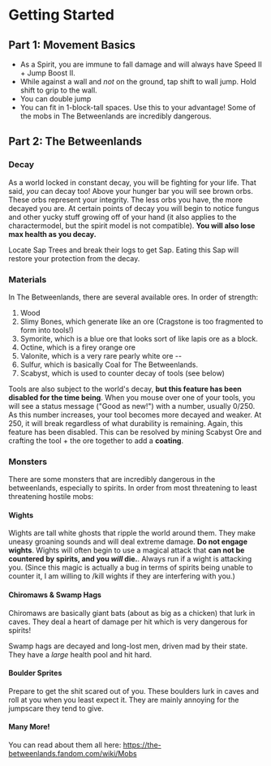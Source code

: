# Getting Started

## Part 1: Movement Basics
- As a Spirit, you are immune to fall damage and will always have Speed II + Jump Boost II.
- While against a wall and *not* on the ground, tap shift to wall jump. Hold shift to grip to the wall.
- You can double jump
- You can fit in 1-block-tall spaces. Use this to your advantage! Some of the mobs in The Betweenlands are incredibly dangerous.

## Part 2: The Betweenlands

### Decay
As a world locked in constant decay, you will be fighting for your life. That said, *you* can decay too! Above your hunger bar you will see brown orbs. These orbs represent your integrity. The less orbs you have, the more decayed you are. At certain points of decay you will begin to notice fungus and other yucky stuff growing off of your hand (it also applies to the charactermodel, but the spirit model is not compatible). **You will also lose max health as you decay.**

Locate Sap Trees and break their logs to get Sap. Eating this Sap will restore your protection from the decay.

### Materials
In The Betweenlands, there are several available ores. In order of strength:
1) Wood
2) Slimy Bones, which generate like an ore (Cragstone is too fragmented to form into tools!)
3) Symorite, which is a blue ore that looks sort of like lapis ore as a block.
4) Octine, which is a firey orange ore
5) Valonite, which is a very rare pearly white ore
--
1) Sulfur, which is basically Coal for The Betweenlands.
2) Scabyst, which is used to counter decay of tools (see below)

Tools are also subject to the world's decay, **but this feature has been disabled for the time being**. When you mouse over one of your tools, you will see a status message ("Good as new!") with a number, usually 0/250. As this number increases, your tool becomes more decayed and weaker. At 250, it will break regardless of what durability is remaining. Again, this feature has been disabled. This can be resolved by mining Scabyst Ore and crafting the tool + the ore together to add a **coating**.

### Monsters
There are some monsters that are incredibly dangerous in the betweenlands, especially to spirits. In order from most threatening to least threatening hostile mobs:

#### Wights
Wights are tall white ghosts that ripple the world around them. They make uneasy groaning sounds and will deal extreme damage. **Do not engage wights**. Wights will often begin to use a magical attack that **can not be countered by spirits, and you *will* die.**. Always run if a wight is attacking you. (Since this magic is actually a bug in terms of spirits being unable to counter it, I am willing to /kill wights if they are interfering with you.)

#### Chiromaws & Swamp Hags
Chiromaws are basically giant bats (about as big as a chicken) that lurk in caves. They deal a heart of damage per hit which is very dangerous for spirits!

Swamp hags are decayed and long-lost men, driven mad by their state. They have a *large* health pool and hit hard.

#### Boulder Sprites
Prepare to get the shit scared out of you. These boulders lurk in caves and roll at you when you least expect it. They are mainly annoying for the jumpscare they tend to give.

#### Many More!
You can read about them all here: https://the-betweenlands.fandom.com/wiki/Mobs
